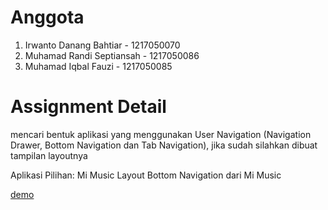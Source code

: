 # Anggota
1. Irwanto Danang Bahtiar - 1217050070
2. Muhamad Randi Septiansah - 1217050086
3. Muhamad Iqbal Fauzi - 1217050085

# Assignment Detail
mencari bentuk aplikasi yang menggunakan User Navigation (Navigation Drawer, Bottom Navigation dan Tab Navigation), jika sudah silahkan dibuat tampilan layoutnya

Aplikasi Pilihan: Mi Music
Layout Bottom Navigation dari Mi Music

[demo](04NavAssignment/demo/demo.gif)
